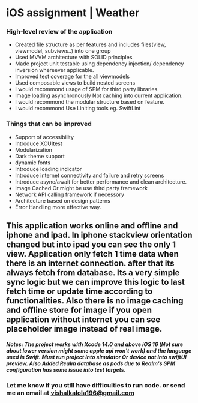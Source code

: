 # iOS assignment | Weather

### **High-level review of the application**
- Created file structure as per features and includes files(view, viewmodel, subviews..) into one group
- Used MVVM architecture with SOLID principles
- Made project unit testable using dependency injection/ dependency inversion whereever applicable.
- Improved test coverage for the all viewmodels
- Used composable views to build nested screens
- I would recommond usage of SPM for third party libraries.
- Image loading asynchronously Not caching into current application.
- I would recommond the modular structure based on feature.
- I would recommond Use Liniting tools eg. SwiftLint

### **Things that can be improved**
- Support of accessibility
- Introduce XCUItest
- Modularization
- Dark theme support
- dynamic fonts
- Introduce loading indicator
- Introduce internet connectivity and failure and retry screens
- Introduce async/await for better performance and clean architecture.
- Image Cached Or might be use third party framework
- Network API calling framework if necessory
- Architecture based on design patterns
- Error Handling more effective way.

## **This application works online and offline and iphone and ipad. In iphone stackview orientation changed but into ipad you can see the only 1 view. Application only fetch 1 time data when there is an internet connection. after that its always fetch from database. Its a very simple sync logic but we can improve this logic to last fetch time or update time according to functionalities. Also there is no image caching and offline store for image if you open application without internet you can see placeholder image instead of real image.**

##### **Notes: The project works with Xcode 14.0 and above iOS 16 (Not sure about lower version might some apple api won't work) and the language used is Swift. Must run project into simulator Or device not into swiftUI preview. Also Added Realm database as pods due to Realm's SPM configuration has some issue into test targets.**

### **Let me know if you still have difficulties to run code. or send me an email at vishalkalola196@gmail.com**
